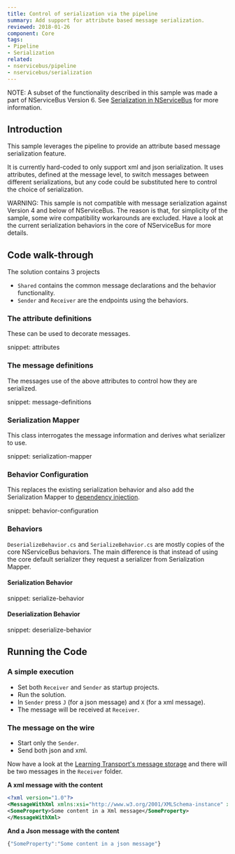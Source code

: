 ```yaml
---
title: Control of serialization via the pipeline
summary: Add support for attribute based message serialization.
reviewed: 2018-01-26
component: Core
tags:
- Pipeline
- Serialization
related:
- nservicebus/pipeline
- nservicebus/serialization
---
```


NOTE: A subset of the functionality described in this sample was made a part of NServiceBus Version 6. See [Serialization in NServiceBus](/nservicebus/serialization/) for more information.


## Introduction

This sample leverages the pipeline to provide an attribute based message serialization feature.

It is currently hard-coded to only support xml and json serialization. It uses attributes, defined at the message level, to switch messages between different serializations, but any code could be substituted here to control the choice of serialization.

WARNING: This sample is not compatible with message serialization against Version 4 and below of NServiceBus. The reason is that, for simplicity of the sample, some wire compatibility workarounds are excluded. Have a look at the current serialization behaviors in the core of NServiceBus for more details.


## Code walk-through

The solution contains 3 projects

 * `Shared` contains the common message declarations and the behavior functionality.
 * `Sender` and `Receiver` are the endpoints using the behaviors.


### The attribute definitions

These can be used to decorate messages.

snippet: attributes


### The message definitions

The messages use of the above attributes to control how they are serialized.

snippet: message-definitions


### Serialization Mapper

This class interrogates the message information and derives what serializer to use.

snippet: serialization-mapper


### Behavior Configuration

This replaces the existing serialization behavior and also add the Serialization Mapper to [dependency injection](/nservicebus/dependency-injection/).

snippet: behavior-configuration


### Behaviors

`DeserializeBehavior.cs` and `SerializeBehavior.cs` are mostly copies of the core NServiceBus behaviors. The main difference is that instead of using the core default serializer they request a serializer from Serialization Mapper.


#### Serialization Behavior

snippet: serialize-behavior


#### Deserialization Behavior

snippet: deserialize-behavior


## Running the Code


### A simple execution

 * Set both `Receiver` and `Sender` as startup projects.
 * Run the solution.
 * In `Sender` press `J` (for a json message) and `X` (for a xml message).
 * The message will be received at `Receiver`.


### The message on the wire

 * Start only the `Sender`.
 * Send both json and xml.

Now have a look at the [Learning Transport's message storage](/transports/learning/viewing-messages.md) and there will be two messages in the `Receiver` folder.

**A xml message with the content**

```xml
<?xml version="1.0"?>
<MessageWithXml xmlns:xsi="http://www.w3.org/2001/XMLSchema-instance" xmlns:xsd="http://www.w3.org/2001/XMLSchema" xmlns="http://tempuri.net/">
<SomeProperty>Some content in a Xml message</SomeProperty>
</MessageWithXml>
```

**And a Json message with the content**

```js
{"SomeProperty":"Some content in a json message"}
```
